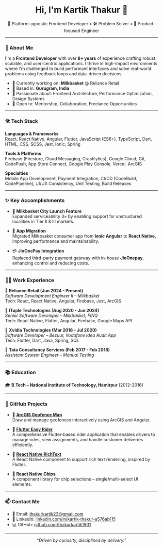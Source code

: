 <h1 align="center">Hi, I'm Kartik Thakur 👋</h1>

<p align="center">
  🚀 Platform-agnostic Frontend Developer • 🛠️ Problem Solver • 🎯 Product-focused Engineer
</p>

---

### 💼 About Me

I'm a **Frontend Developer** with over **8+ years** of experience crafting robust, scalable, and user-centric applications. I thrive in high-impact environments where I'm challenged to build performant interfaces and solve real-world problems using feedback loops and data-driven decisions.

- 🔭 Currently working on: **Milkbasket** @ Reliance Retail  
- 📍 Based in: **Gurugram, India**
- 🧠 Passionate about: Frontend Architecture, Performance Optimization, Design Systems  
- 🤝 Open to: Mentorship, Collaboration, Freelance Opportunities  

---

### 🛠️ Tech Stack

**Languages & Frameworks**  
React, React Native, Angular, Flutter, JavaScript (ES6+), TypeScript, Dart, HTML, CSS, SCSS, Jest, Ionic, Spring

**Tools & Platforms**  
Firebase (Firestore, Cloud Messaging, Crashlytics), Google Cloud, Git, CodePush, App Store Connect, Google Play Console, Vercel, ArcGIS

**Specialties**  
Mobile App Development, Payment Integration, CI/CD (CodeBuild, CodePipeline), UI/UX Consistency, Unit Testing, Build Releases

---

### ✨ Key Accomplishments

- 🚀 **Milkbasket City Launch Feature**  
  Expanded serviceability 3× by enabling support for unstructured localities in Tier II & III markets.

- 🔁 **App Migration**  
  Migrated Milkbasket consumer app from **Ionic Angular** to **React Native**, improving performance and maintainability.

- 💳 **JioOnePay Integration**  
  Replaced third-party payment gateway with in-house **JioOnepay**, enhancing control and reducing costs.

---

### 👨‍💻 Work Experience

**🔹 Reliance Retail (Jun 2024 - Present)**  
_Software Development Engineer II – Milkbasket_  
Tech: React, React Native, Angular, Firebase, Jest, ArcGIS

**🔹 ITuple Technologies (Aug 2020 - Jun 2024)**  
_Senior Software Developer – Milkbasket, FINQ_  
Tech: React Native, Flutter, Angular, Firebase, Google Maps API

**🔹 Xvidia Technologies (Mar 2018 - Jul 2020)**  
_Software Developer – Bezuur, Vodafone Idea Audit App_  
Tech: Flutter, Dart, Java, Spring, SQL

**🔹 Tata Consultancy Services (Feb 2017 - Feb 2018)**  
_Assistant System Engineer – Manual Testing_  

---

### 📚 Education

🎓 **B.Tech – National Institute of Technology, Hamirpur** (2012–2016)  

---

### 🧪 GitHub Projects

- 🔸 [**ArcGIS Geofence Map**](https://github.com/thakurkartik1901/arcgismap)  
  Draw and manage geofences interactively using ArcGIS and Angular.

- 🔸 [**Flutter Easy Rider**](https://github.com/thakurkartik1901/easy-rider)  
  A comprehensive Flutter-based rider application that enables drivers to manage rides, view assignments, and handle customer deliveries efficiently.
  
- 🔸 [**React Native RichText**](https://github.com/thakurkartik1901/richtext)  
  A React Native component to support rich text rendering, inspired by Flutter.

- 🔸 [**React Native Chips**](https://github.com/thakurkartik1901/chips)  
  A component library for chip selections – single/multi-select UI elements.

---

### 📫 Contact Me

- 📧 Email: [thakurkartik23@gmail.com](mailto:thakurkartik23@gmail.com)  
- 💼 LinkedIn: [linkedin.com/in/kartik-thakur-a576ab115](https://linkedin.com/in/kartik-thakur-a576ab115)
- 💻 GitHub: [github.com/thakurkartik1901](https://github.com/thakurkartik1901)

---

<p align="center">
  <i>“Driven by curiosity, disciplined by delivery.”</i>
</p>
